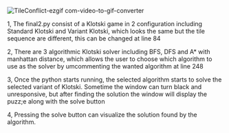 ![TileConflict-ezgif com-video-to-gif-converter](https://github.com/user-attachments/assets/6640326e-c92d-4ce4-b26f-bf628049d472)

1, The final2.py consist of a Klotski game in 2 configuration including Standard Klotski and Variant Klotski, which looks the same but the tile sequence are different, this can be changed at line 84

2, There are 3 algorithmic Klotski solver including BFS, DFS and A* with manhattan distance, which allows the user to choose which algorithm to use as the solver by umcommenting the wanted algorithm at line 248

3, Once the python starts running, the selected algorithm starts to solve the selected variant of Klotski. Sometime the window can turn black and unresponsive, but after finding the solution the window will display the puzz;e along with the solve button

4, Pressing the solve button can visualize the solution found by the algorithm.
